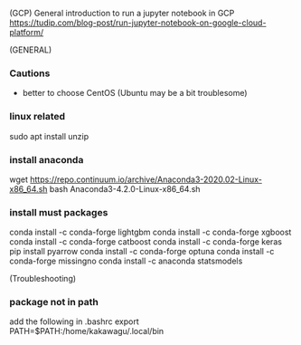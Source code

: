 (GCP)
General introduction to run a jupyter notebook in GCP
https://tudip.com/blog-post/run-jupyter-notebook-on-google-cloud-platform/


(GENERAL)
### Cautions
- better to choose CentOS (Ubuntu may be a bit troublesome)

### linux related
sudo apt install unzip

### install anaconda
wget https://repo.continuum.io/archive/Anaconda3-2020.02-Linux-x86_64.sh
bash Anaconda3-4.2.0-Linux-x86_64.sh

### install must packages
conda install -c conda-forge lightgbm
conda install -c conda-forge xgboost
conda install -c conda-forge catboost
conda install -c conda-forge keras
pip install pyarrow
conda install -c conda-forge optuna
conda install -c conda-forge missingno
conda install -c anaconda statsmodels

(Troubleshooting)
### package not in path
add the following in .bashrc
export PATH=$PATH:/home/kakawagu/.local/bin
